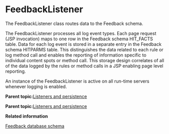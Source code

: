 # FeedbackListener

The FeedbackListener class routes data to the Feedback schema.

The FeedbackListener processes all log event types. Each page request \(JSP invocation\) maps to one row in the Feedback schema HIT\_FACTS table. Data for each log event is stored in a separate entry in the Feedback schema HITPARMS table. This distinguishes the data related to each rule or log method call and enables the reporting of information specific to individual content spots or method call. This storage design correlates of all of the data logged by the rules or method calls in a JSP enabling page level reporting.

An instance of the FeedbackListener is active on all run-time servers whenever logging is enabled.

**Parent topic:**[Listeners and persistence](../pzn/pzn_log_listeners.md)

**Parent topic:**[Listeners and persistence](../pzn/pzn_log_listeners.md)

**Related information**  


[Feedback database schema](../pzn/pzn_feedback_db_schema.md)

